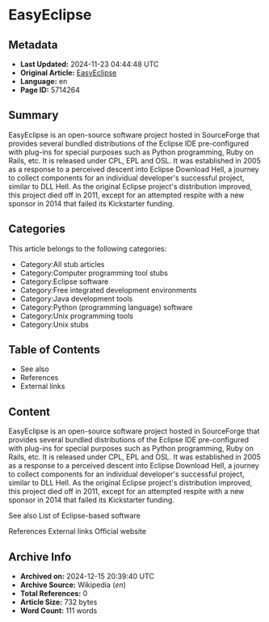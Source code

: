 # EasyEclipse

## Metadata
- **Last Updated:** 2024-11-23 04:44:48 UTC
- **Original Article:** [EasyEclipse](https://en.wikipedia.org/wiki/EasyEclipse)
- **Language:** en
- **Page ID:** 5714264

## Summary
EasyEclipse is an open-source software project hosted in SourceForge that provides several bundled distributions of the Eclipse IDE pre-configured with plug-ins for special purposes such as Python programming, Ruby on Rails, etc. It is released under CPL, EPL and OSL.
It was established in 2005 as a response to a perceived descent into Eclipse Download Hell, a journey to collect components for an individual developer's successful project, similar to DLL Hell. As the original Eclipse project's distribution improved, this project died off in 2011, except for an attempted respite with a new sponsor in 2014 that failed its Kickstarter funding.

## Categories
This article belongs to the following categories:

- Category:All stub articles
- Category:Computer programming tool stubs
- Category:Eclipse software
- Category:Free integrated development environments
- Category:Java development tools
- Category:Python (programming language) software
- Category:Unix programming tools
- Category:Unix stubs

## Table of Contents

- See also
- References
- External links

## Content

EasyEclipse is an open-source software project hosted in SourceForge that provides several bundled distributions of the Eclipse IDE pre-configured with plug-ins for special purposes such as Python programming, Ruby on Rails, etc. It is released under CPL, EPL and OSL.
It was established in 2005 as a response to a perceived descent into Eclipse Download Hell, a journey to collect components for an individual developer's successful project, similar to DLL Hell. As the original Eclipse project's distribution improved, this project died off in 2011, except for an attempted respite with a new sponsor in 2014 that failed its Kickstarter funding.

See also
List of Eclipse-based software

References
External links
Official website

## Archive Info
- **Archived on:** 2024-12-15 20:39:40 UTC
- **Archive Source:** Wikipedia (_en_)
- **Total References:** 0
- **Article Size:** 732 bytes
- **Word Count:** 111 words
